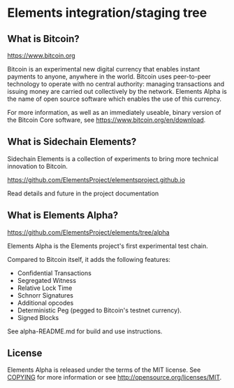 Elements integration/staging tree
=================================

What is Bitcoin?
----------------

https://www.bitcoin.org

Bitcoin is an experimental new digital currency that enables instant payments to
anyone, anywhere in the world. Bitcoin uses peer-to-peer technology to operate
with no central authority: managing transactions and issuing money are carried
out collectively by the network. Elements Alpha is the name of open source
software which enables the use of this currency.

For more information, as well as an immediately useable, binary version of
the Bitcoin Core software, see https://www.bitcoin.org/en/download.

What is Sidechain Elements?
-----------------

Sidechain Elements is a collection of experiments to bring more technical innovation to Bitcoin.

https://github.com/ElementsProject/elementsproject.github.io

Read details and future in the project documentation

What is Elements Alpha?
-----------------------

https://github.com/ElementsProject/elements/tree/alpha

Elements Alpha is the Elements project's first experimental test chain.

Compared to Bitcoin itself, it adds the following features:
 * Confidential Transactions
 * Segregated Witness
 * Relative Lock Time
 * Schnorr Signatures
 * Additional opcodes
 * Deterministic Peg (pegged to Bitcoin's testnet currency).
 * Signed Blocks

See alpha-README.md for build and use instructions.

License
-------

Elements Alpha is released under the terms of the MIT license. See [COPYING](COPYING) for more
information or see http://opensource.org/licenses/MIT.
